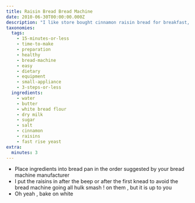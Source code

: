 ```yaml
---
title: Raisin Bread Bread Machine
date: 2010-06-30T00:00:00.000Z
description: "I like store bought cinnamon raisin bread for breakfast, so i started making this to save some dough. get it, dough? hahaha...heh.\r\n\r\n1.5 lb loaf, from my fave bread book.\r\n\r\ni think i will add more cinnamon in the future, though this bread is omg delicious when you spread butter on top and sprinkle a mixture of cinnamon sugar on top, then microwave it for 10-30 seconds. mmm calories taste so good!"
taxonomies:
  tags:
    - 15-minutes-or-less
    - time-to-make
    - preparation
    - healthy
    - bread-machine
    - easy
    - dietary
    - equipment
    - small-appliance
    - 3-steps-or-less
  ingredients:
    - water
    - butter
    - white bread flour
    - dry milk
    - sugar
    - salt
    - cinnamon
    - raisins
    - fast rise yeast
extra:
  minutes: 3
---
```

 - Place ingredients into bread pan in the order suggested by your bread machine manufacturer
 - I put the raisins in after the beep or after the first knead to avoid the bread machine going all hulk smash ! on them , but it is up to you
 - Oh yeah , bake on white
